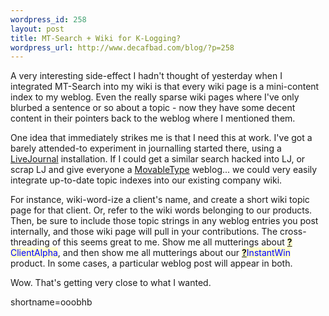 ```yaml
--- 
wordpress_id: 258
layout: post
title: MT-Search + Wiki for K-Logging?
wordpress_url: http://www.decafbad.com/blog/?p=258
---
```

<p>A very interesting side-effect I hadn't thought of yesterday when I integrated MT-Search into my wiki is that every wiki page is a mini-content index to my weblog.  Even the really sparse wiki pages where I've only blurbed a sentence or so about a topic - now they have some decent content in their pointers back to the weblog where I mentioned them.</p>
<p>One idea that immediately strikes me is that I need this at work.  I've got a barely attended-to experiment in journalling started there, using a <a href="http://www.decafbad.com/twiki/bin/view/Main/LiveJournal">LiveJournal</a> installation.  If I could get a similar search hacked into LJ, or scrap LJ and give everyone a <a href="http://www.decafbad.com/twiki/bin/view/Main/MovableType">MovableType</a> weblog...  we could very easily integrate up-to-date topic indexes into our existing company wiki.  </p>
<p>For instance, wiki-word-ize a client's name, and create a short wiki topic page for that client.  Or, refer to the wiki words belonging to our products.  Then, be sure to include those topic strings in any weblog entries you post internally, and those wiki page will pull in your contributions.  The cross-threading of this seems great to me.  Show me all mutterings about <span style='background : #FFFFCE;'><a href="http://www.decafbad.com/twiki/bin/edit/Main/ClientAlpha?topicparent=Main.FilterData"><b>?</b></a><font color="#0000FF">ClientAlpha</font></span>, and then show me all mutterings about our <span style='background : #FFFFCE;'><a href="http://www.decafbad.com/twiki/bin/edit/Main/InstantWin?topicparent=Main.FilterData"><b>?</b></a><font color="#0000FF">InstantWin</font></span> product.  In some cases, a particular weblog post will appear in both.</p>
<p>Wow.  That's getting very close to what I wanted.<br />
</p>
<!--more-->
shortname=ooobhb
